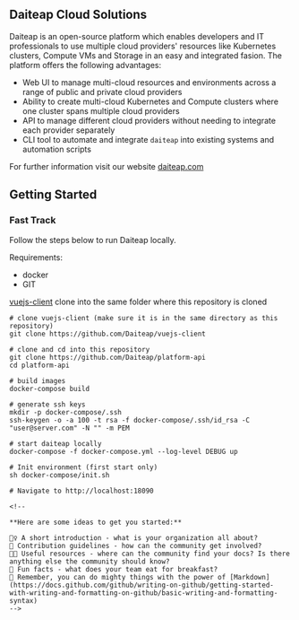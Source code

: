 ## Daiteap Cloud Solutions

Daiteap is an open-source platform which enables developers and IT professionals to use multiple cloud providers' resources like Kubernetes clusters, Compute VMs and Storage in an easy and integrated fasion. The platform offers the following advantages:

- Web UI to manage multi-cloud resources and environments across a range of public and private cloud providers
- Ability to create multi-cloud Kubernetes and Compute clusters where one cluster spans multiple cloud providers
- API to manage different cloud providers without needing to integrate each provider separately
- CLI tool to automate and integrate `daiteap` into existing systems and automation scripts

For further information visit our website [daiteap.com](https://www.daiteap.com/)


## Getting Started ##

### Fast Track ###

Follow the steps below to run Daiteap locally. 

Requirements:
- docker 
- GIT


[vuejs-client](https://github.com/Daiteap/vuejs-client) clone into the same folder where this repository is cloned

```shell
# clone vuejs-client (make sure it is in the same directory as this repository)
git clone https://github.com/Daiteap/vuejs-client

# clone and cd into this repository
git clone https://github.com/Daiteap/platform-api
cd platform-api

# build images
docker-compose build

# generate ssh keys
mkdir -p docker-compose/.ssh
ssh-keygen -o -a 100 -t rsa -f docker-compose/.ssh/id_rsa -C "user@server.com" -N "" -m PEM

# start daiteap locally
docker-compose -f docker-compose.yml --log-level DEBUG up

# Init environment (first start only)
sh docker-compose/init.sh

# Navigate to http://localhost:18090

<!--

**Here are some ideas to get you started:**

🙋‍♀️ A short introduction - what is your organization all about?
🌈 Contribution guidelines - how can the community get involved?
👩‍💻 Useful resources - where can the community find your docs? Is there anything else the community should know?
🍿 Fun facts - what does your team eat for breakfast?
🧙 Remember, you can do mighty things with the power of [Markdown](https://docs.github.com/github/writing-on-github/getting-started-with-writing-and-formatting-on-github/basic-writing-and-formatting-syntax)
-->

